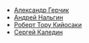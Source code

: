 * [Александр Герчик](Александр%20Герчик)
* [Андрей Нальгин](Андрей%20Нальгин)
* [Роберт Тору Кийосаки](Роберт%20Тору%20Кийосаки)
* [Сергей Каледин](Сергей%20Каледин)
